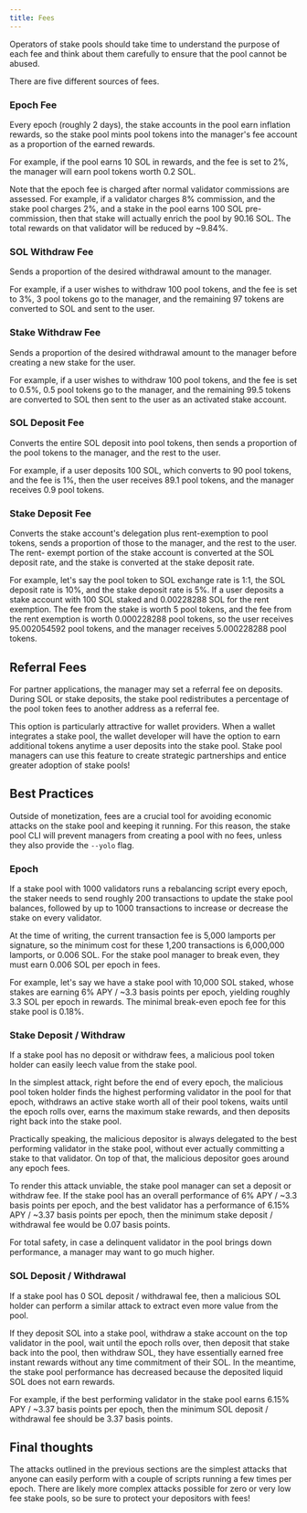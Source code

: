 ```yaml
---
title: Fees
---
```


Operators of stake pools should take time to understand the purpose of each fee
and think about them carefully to ensure that the pool cannot be abused.

There are five different sources of fees.

### Epoch Fee

Every epoch (roughly 2 days), the stake accounts in the pool earn 
inflation rewards, so the stake pool mints pool tokens into the manager's fee
account as a proportion of the earned rewards.

For example, if the pool earns 10 SOL in rewards, and the fee is set to 2%, the
manager will earn pool tokens worth 0.2 SOL.

Note that the epoch fee is charged after normal validator
commissions are assessed. For example, if a validator charges 8% commission,
and the stake pool charges 2%, and a stake in the pool earns 100 SOL pre-commission,
then that stake will actually enrich the pool by 90.16 SOL. The total rewards
on that validator will be reduced by ~9.84%.

### SOL Withdraw Fee

Sends a proportion of the desired withdrawal amount to the manager.

For example, if a user wishes to withdraw 100 pool tokens, and the fee is set
to 3%, 3 pool tokens go to the manager, and the remaining 97 tokens are converted
to SOL and sent to the user.

### Stake Withdraw Fee

Sends a proportion of the desired withdrawal amount to the manager before
creating a new stake for the user.

For example, if a user wishes to withdraw 100 pool tokens, and the fee is set
to 0.5%, 0.5 pool tokens go to the manager, and the remaining 99.5 tokens are
converted to SOL then sent to the user as an activated stake account.

### SOL Deposit Fee

Converts the entire SOL deposit into pool tokens, then sends a proportion of
the pool tokens to the manager, and the rest to the user.

For example, if a user deposits 100 SOL, which converts to 90 pool tokens,
and the fee is 1%, then the user receives 89.1 pool tokens, and the manager receives
0.9 pool tokens.

### Stake Deposit Fee

Converts the stake account's delegation plus rent-exemption to pool tokens,
sends a proportion of those to the manager, and the rest to the user. The rent-
exempt portion of the stake account is converted at the SOL deposit rate, and
the stake is converted at the stake deposit rate.

For example, let's say the pool token to SOL exchange rate is 1:1, the SOL deposit rate
is 10%, and the stake deposit rate is 5%. If a user deposits a stake account with
100 SOL staked and 0.00228288 SOL for the rent exemption. The fee from the stake
is worth 5 pool tokens, and the fee from the rent exemption is worth 0.000228288
pool tokens, so the user receives 95.002054592 pool tokens, and the manager
receives 5.000228288 pool tokens.

## Referral Fees

For partner applications, the manager may set a referral fee on deposits.
During SOL or stake deposits, the stake pool redistributes a percentage of
the pool token fees to another address as a referral fee.

This option is particularly attractive for wallet providers. When a wallet
integrates a stake pool, the wallet developer will have the option to earn
additional tokens anytime a user deposits into the stake pool. Stake pool
managers can use this feature to create strategic partnerships and entice
greater adoption of stake pools!

## Best Practices

Outside of monetization, fees are a crucial tool for avoiding economic attacks
on the stake pool and keeping it running. For this reason, the stake pool CLI
will prevent managers from creating a pool with no fees, unless they also provide
the `--yolo` flag.

### Epoch

If a stake pool with 1000 validators runs a rebalancing script every epoch, the
staker needs to send roughly 200 transactions to update the stake pool balances,
followed by up to 1000 transactions to increase or decrease the stake on every
validator.

At the time of writing, the current transaction fee is 5,000 lamports per signature,
so the minimum cost for these 1,200 transactions is 6,000,000 lamports, or 0.006 SOL.
For the stake pool manager to break even, they must earn 0.006 SOL per epoch in
fees.

For example, let's say we have a stake pool with 10,000 SOL staked, whose stakes
are earning 6% APY / ~3.3 basis points per epoch, yielding roughly 3.3 SOL per epoch
in rewards.  The minimal break-even epoch fee for this stake pool is 0.18%.

### Stake Deposit / Withdraw

If a stake pool has no deposit or withdraw fees, a malicious pool token holder
can easily leech value from the stake pool.

In the simplest attack, right before the end of every epoch, the malicious pool
token holder finds the highest performing validator in the pool for that epoch,
withdraws an active stake worth all of their pool tokens, waits until the epoch
rolls over, earns the maximum stake rewards, and then deposits right back into
the stake pool.

Practically speaking, the malicious depositor is always delegated to the best
performing validator in the stake pool, without ever actually committing a stake
to that validator. On top of that, the malicious depositor goes around any
epoch fees.

To render this attack unviable, the stake pool manager can set a deposit or withdraw
fee. If the stake pool has an overall performance of 6% APY / ~3.3 basis points
per epoch, and the best validator has a performance of 6.15% APY / ~3.37 basis
points per epoch, then the minimum stake deposit / withdrawal fee would be 
0.07 basis points.

For total safety, in case a delinquent validator in the pool brings down
performance, a manager may want to go much higher.

### SOL Deposit / Withdrawal

If a stake pool has 0 SOL deposit / withdrawal fee, then a malicious SOL holder
can perform a similar attack to extract even more value from the pool.

If they deposit SOL into a stake pool, withdraw a stake account on the top
validator in the pool, wait until the epoch rolls over, then deposit that stake
back into the pool, then withdraw SOL, they have essentially earned free instant
rewards without any time commitment of their SOL.  In the meantime, the stake
pool performance has decreased because the deposited liquid SOL does not earn
rewards.

For example, if the best performing validator in the stake pool earns 6.15%
APY / ~3.37 basis points per epoch, then the minimum SOL deposit / withdrawal
fee should be 3.37 basis points.

## Final thoughts

The attacks outlined in the previous sections are the simplest attacks that anyone
can easily perform with a couple of scripts running a few times per epoch. There are
likely more complex attacks possible for zero or very low fee stake pools, so be
sure to protect your depositors with fees!
